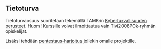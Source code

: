 ## Tietoturva

Tietoturvaosuus suoritetaan tekemällä TAMK:in [Kyberturvallisuuden perusteet](https://palvelut2.tampere.fi/opintotarjotin/index.php?a=naytakurssi&id=3521). 
Huom! Kurssille voivat ilmoittautua vain Tivi2008POk-ryhmän opiskelijat.

Lisäksi tehdään [pentestaus-harjoitus](pentesting.html) jollekin omalle projektille.
